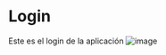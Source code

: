 # Login
Este es el login de la aplicación
![image](https://user-images.githubusercontent.com/85030941/124367351-02da7b80-dc1c-11eb-8575-7a4458f84866.png)
